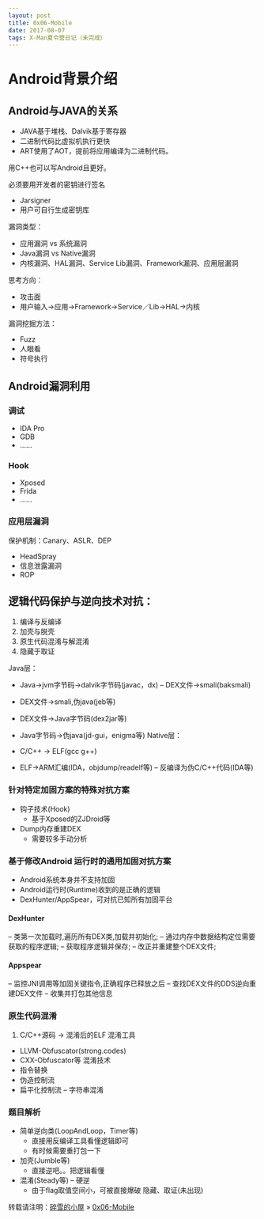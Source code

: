 ```yaml
---
layout: post
title: 0x06-Mobile
date: 2017-08-07
tags: X-Man夏令营日记（未完成）
---
```


# Android背景介绍

## Android与JAVA的关系

* JAVA基于堆栈、Dalvik基于寄存器
* 二进制代码比虚拟机执行更快
* ART使用了AOT，提前将应用编译为二进制代码。

用C++也可以写Android且更好。

必须要用开发者的密钥进行签名

* Jarsigner
* 用户可自行生成密钥库

漏洞类型：

* 应用漏洞 vs 系统漏洞
* Java漏洞 vs Native漏洞
* 内核漏洞、HAL漏洞、Service Lib漏洞、Framework漏洞、应用层漏洞

思考方向：

* 攻击面
* 用户输入->应用->Framework->Service／Lib->HAL->内核

漏洞挖掘方法：

* Fuzz
* 人眼看
* 符号执行

## Android漏洞利用

### 调试
* IDA Pro
* GDB
* ......

### Hook
* Xposed
* Frida
* ......

### 应用层漏洞
保护机制：Canary、ASLR、DEP
* HeadSpray
* 信息泄露漏洞
* ROP

## 逻辑代码保护与逆向技术对抗：

1. 编译与反编译
2. 加壳与脱壳
3. 原生代码混淆与解混淆
4. 隐藏于取证

Java层：

- Java->jvm字节码->dalvik字节码(javac，dx) – DEX文件->smali(baksmali)- DEX文件->smali,伪java(jeb等)- DEX文件->Java字节码(dex2jar等)- Java字节码->伪java(jd-gui，enigma等)Native层：
- C/C++ -> ELF(gcc g++)- ELF->ARM汇编(IDA，objdump/readelf等) – 反编译为伪C/C++代码(IDA等)

### 针对特定加固方案的特殊对抗方案- 钩子技术(Hook)	- 基于Xposed的ZJDroid等- Dump内存重建DEX 
	-  需要较多手动分析### 基于修改Android 运行时的通用加固对抗方案- Android系统本身并不支持加固- Android运行时(Runtime)收到的是正确的逻辑- DexHunter/AppSpear，可对抗已知所有加固平台

#### DexHunter– 类第一次加载时,遍历所有DEX类,加载并初始化; – 通过内存中数据结构定位需要获取的程序逻辑; – 获取程序逻辑并保存;– 改正并重建整个DEX文件;#### Appspear– 监控JNI调用等加固关键指令,正确程序已释放之后 – 查找DEX文件的DDS逆向重建DEX文件– 收集并打包其他信息

### 原生代码混淆

1. C/C++源码 -> 混淆后的ELF 混淆工具- LLVM-Obfuscator(strong.codes)- CXX-Obfuscator等 混淆技术- 指令替换- 伪造控制流- 扁平化控制流 – 字符串混淆

### 题目解析

* 简单逆向类(LoopAndLoop，Timer等) 
	- 直接用反编译工具看懂逻辑即可 
	- 有时候需要重打包一下* 加壳(Jumble等)	- 直接逆吧。。把逻辑看懂* 混淆(Steady等) – 硬逆	- 由于flag取值空间小，可被直接爆破 隐藏、取证(未出现)

转载请注明：[碎雪的小屋](http://RoyTse.github.io) » [0x06-Mobile](http://RoyTse.github.io/2017/08/0x06-Mobile/)  







